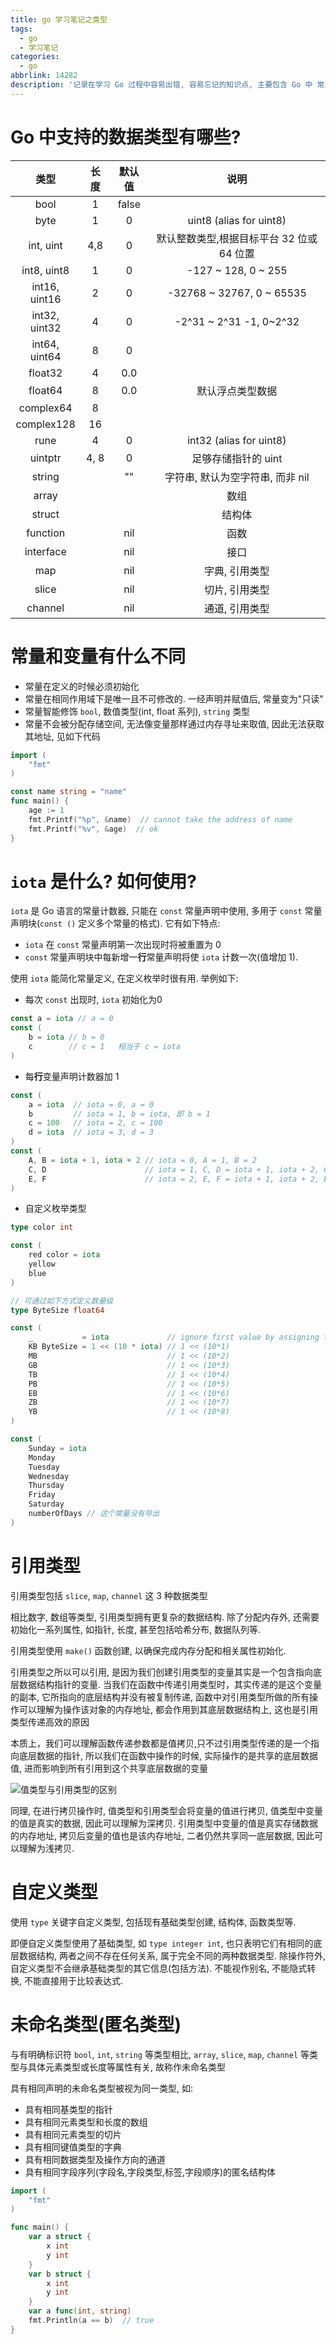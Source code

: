 ```yaml
---
title: go 学习笔记之类型
tags:
  - go
  - 学习笔记
categories:
  - go
abbrlink: 14282
description: '记录在学习 Go 过程中容易出错, 容易忘记的知识点, 主要包含 Go 中 常量与变量的区别, iota 的使用方式, 引用类型及自定义类型等.'
---
```



# Go 中支持的数据类型有哪些?

类型 | 长度 | 默认值 | 说明
:---: | :---: | :---: | :---:
bool | 1 | false | 
byte | 1 | 0 | uint8 (alias for uint8)
int, uint | 4,8 | 0 | 默认整数类型,根据目标平台 32 位或 64 位置
int8, uint8 | 1 | 0 | -127 ~ 128, 0 ~ 255
int16, uint16 | 2 | 0 | -32768 ~ 32767, 0 ~ 65535
int32, uint32 | 4 | 0 | -2^31 ~ 2^31 -1, 0~2^32
int64, uint64 | 8 | 0 |
float32 | 4 | 0.0 | 
float64 | 8 | 0.0 | 默认浮点类型数据
complex64 | 8 |  |
complex128 | 16 |  |
rune | 4 | 0 | int32 (alias for uint8)
uintptr | 4, 8 | 0 | 足够存储指针的 uint
string |  | "" | 字符串, 默认为空字符串, 而非 nil
array | | | 数组
struct | | | 结构体
function | | nil | 函数
interface | | nil | 接口
map | | nil | 字典, 引用类型
slice | | nil | 切片, 引用类型
channel | | nil | 通道, 引用类型

# 常量和变量有什么不同

- 常量在定义的时候必须初始化
- 常量在相同作用域下是唯一且不可修改的. 一经声明并赋值后, 常量变为"只读"
- 常量智能修饰 `bool`, 数值类型(int, float 系列), `string` 类型
- 常量不会被分配存储空间, 无法像变量那样通过内存寻址来取值, 因此无法获取其地址, 见如下代码

```go
import (
    "fmt"
)

const name string = "name"
func main() {
    age := 1
    fmt.Printf("%p", &name)  // cannot take the address of name 
    fmt.Printf("%v", &age)  // ok
}
```

# `iota` 是什么? 如何使用?

`iota` 是 Go 语言的常量计数器, 只能在 `const` 常量声明中使用, 多用于 `const` 常量声明块(`const ()` 定义多个常量的格式). 它有如下特点:

- `iota` 在 `const` 常量声明第一次出现时将被重置为 0
- `const` 常量声明块中每新增一**行**常量声明将使 `iota` 计数一次(值增加 1).

使用 `iota` 能简化常量定义, 在定义枚举时很有用. 举例如下:

- 每次 `const` 出现时, `iota` 初始化为0

```go
const a = iota // a = 0 
const (
	b = iota // b = 0 
	c        // c = 1   相当于 c = iota
)
```

- 每**行**变量声明计数器加 1

```go
const (
    a = iota  // iota = 0, a = 0
    b         // iota = 1, b = iota, 即 b = 1
    c = 100   // iota = 2, c = 100
    d = iota  // iota = 3, d = 3
)
const (
	A, B = iota + 1, iota + 2 // iota = 0, A = 1, B = 2
	C, D                      // iota = 1, C, D = iota + 1, iota + 2, C, D = 2, 3
	E, F                      // iota = 2, E, F = iota + 1, iota + 2, E, F = 3, 4
)
```

- 自定义枚举类型

```go
type color int

const (
    red color = iota
    yellow
    blue
)

// 可通过如下方式定义数量级
type ByteSize float64

const (
	_           = iota             // ignore first value by assigning to blank identifier
	KB ByteSize = 1 << (10 * iota) // 1 << (10*1)
	MB                             // 1 << (10*2)
	GB                             // 1 << (10*3)
	TB                             // 1 << (10*4)
	PB                             // 1 << (10*5)
	EB                             // 1 << (10*6)
	ZB                             // 1 << (10*7)
	YB                             // 1 << (10*8)
)

const (
	Sunday = iota
	Monday
	Tuesday
	Wednesday
	Thursday
	Friday
	Saturday
	numberOfDays // 这个常量没有导出
)
```

# 引用类型

引用类型包括 `slice`, `map`, `channel` 这 3 种数据类型

相比数字, 数组等类型, 引用类型拥有更复杂的数据结构. 除了分配内存外, 还需要初始化一系列属性, 如指针, 长度, 甚至包括哈希分布, 数据队列等.

引用类型使用 `make()` 函数创建, 以确保完成内存分配和相关属性初始化.

引用类型之所以可以引用, 是因为我们创建引用类型的变量其实是一个包含指向底层数据结构指针的变量. 当我们在函数中传递引用类型时，其实传递的是这个变量的副本, 它所指向的底层结构并没有被复制传递, 函数中对引用类型所做的所有操作可以理解为操作该对象的内存地址, 都会作用到其底层数据结构上, 这也是引用类型传递高效的原因

本质上，我们可以理解函数传递参数都是值拷贝,只不过引用类型传递的是一个指向底层数据的指针, 所以我们在函数中操作的时候, 实际操作的是共享的底层数据值, 进而影响到所有引用到这个共享底层数据的变量

![值类型与引用类型的区别](go-study-notes-basis/difference_between_valueType_and_referenceType.jpg)

同理, 在进行拷贝操作时, 值类型和引用类型会将变量的值进行拷贝, 值类型中变量的值是真实的数据, 因此可以理解为深拷贝. 引用类型中变量的值是真实存储数据的内存地址, 拷贝后变量的值也是该内存地址, 二者仍然共享同一底层数据, 因此可以理解为浅拷贝.

# 自定义类型

使用 `type` 关键字自定义类型, 包括现有基础类型创建, 结构体, 函数类型等.

即便自定义类型使用了基础类型, 如 `type integer int`, 也只表明它们有相同的底层数据结构, 两者之间不存在任何关系, 属于完全不同的两种数据类型.
除操作符外, 自定义类型不会继承基础类型的其它信息(包括方法). 不能视作别名, 不能隐式转换, 不能直接用于比较表达式.

# 未命名类型(匿名类型)

与有明确标识符 `bool`, `int`, `string` 等类型相比, `array`, `slice`, `map`, `channel` 等类型与具体元素类型或长度等属性有关, 故称作未命名类型

具有相同声明的未命名类型被视为同一类型, 如:

- 具有相同基类型的指针
- 具有相同元素类型和长度的数组
- 具有相同元素类型的切片
- 具有相同键值类型的字典
- 具有相同数据类型及操作方向的通道
- 具有相同字段序列(字段名,字段类型,标签,字段顺序)的匿名结构体

```go
import (
    "fmt"
)

func main() {
    var a struct {
        x int
        y int
    }
    var b struct {
        x int
        y int
    }
    var a func(int, string)
    fmt.Println(a == b)  // true
}
```
